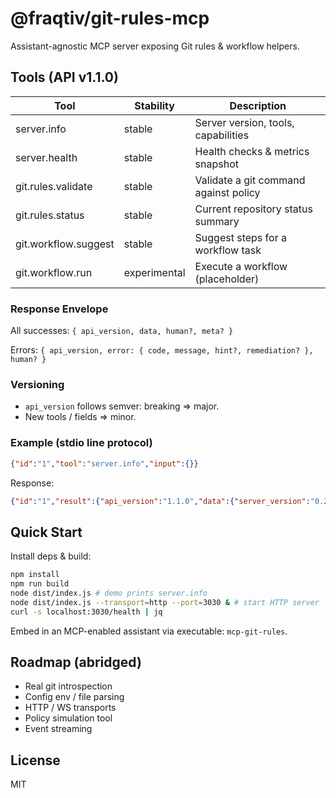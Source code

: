 # @fraqtiv/git-rules-mcp

Assistant-agnostic MCP server exposing Git rules & workflow helpers.

## Tools (API v1.1.0)

| Tool | Stability | Description |
|------|-----------|-------------|
| server.info | stable | Server version, tools, capabilities |
| server.health | stable | Health checks & metrics snapshot |
| git.rules.validate | stable | Validate a git command against policy |
| git.rules.status | stable | Current repository status summary |
| git.workflow.suggest | stable | Suggest steps for a workflow task |
| git.workflow.run | experimental | Execute a workflow (placeholder) |

### Response Envelope

All successes: `{ api_version, data, human?, meta? }`

Errors: `{ api_version, error: { code, message, hint?, remediation? }, human? }`

### Versioning

- `api_version` follows semver: breaking => major.
- New tools / fields => minor.

### Example (stdio line protocol)

```json
{"id":"1","tool":"server.info","input":{}}
```

Response:

```json
{"id":"1","result":{"api_version":"1.1.0","data":{"server_version":"0.2.0","api_version":"1.1.0","tools":[{"name":"server.info","stability":"stable"}],"capabilities":["format:neutral","format:markdown","transport:stdio","transport:http"]}}}
```

## Quick Start

Install deps & build:

```bash
npm install
npm run build
node dist/index.js # demo prints server.info
node dist/index.js --transport=http --port=3030 & # start HTTP server
curl -s localhost:3030/health | jq
```

Embed in an MCP-enabled assistant via executable: `mcp-git-rules`.

## Roadmap (abridged)

- Real git introspection
- Config env / file parsing
- HTTP / WS transports
- Policy simulation tool
- Event streaming

## License

MIT
